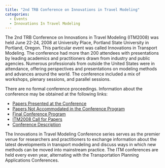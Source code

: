 ```yaml
---
title: "2nd TRB Conference on Innovations in Travel Modeling"
categories:
  - Events
  - Innovations In Travel Modeling
---
```


The 2nd TRB Conference on Innovations in Travel Modeling (ITM2008) was held June 22-24, 2008 at University Place, Portland State University in Portland, Oregon. This particular event was called Innovations in Transport Modeling. The conference had more than 200 attendees with presentations by leading academics and practitioners drawn from industry and public agencies. Numerous professionals from outside the United States were in attendance, offering perspectives and presentations on modeling methods and advances around the world. The conference included a mix of workshops, plenary sessions, and parallel sessions.

There are no formal conference proceedings. Information about the conference may be obtained at the following links:

  - [Papers Presented at the Conference](http://itm2010.weebly.com/uploads/5/0/5/4/5054275/itm2008accepted.zip)
  - [Papers Not Accommodated in the Conference Program](http://itm2010.weebly.com/uploads/5/0/5/4/5054275/itm2008papers2.zip)
  - [Final Conference Program](http://itm2010.weebly.com/uploads/5/0/5/4/5054275/itm08finalpgm.pdf)
  - [ITM2008 Call for Papers](http://onlinepubs.trb.org/onlinepubs/archive/conferences/ITM08_Call_For_Paper.pdf)
  - [Conference Description](http://trb-forecasting.org/past-activities/innovations-conference-2008/)

The Innovations in Travel Modeling Conference series serves as the premier venue for researchers and practitioners to exchange information about the latest developments in transport modeling and discuss ways in which new methods can be moved into mainstream practice. The ITM conferences are held every even year, alternating with the Transportation Planning Applications Conferences.
